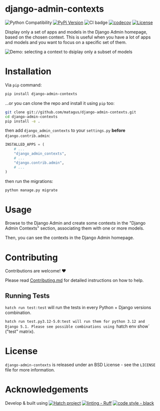 # django-admin-contexts

![Python Compatibility](https://img.shields.io/badge/python-3.9%20%7C%203.10%20%7C%203.11%20%7C%203.12-blue.svg) [![PyPi Version](https://img.shields.io/pypi/v/django-admin-contexts.svg)](https://pypi.python.org/pypi/django-admin-contexts) ![CI badge](https://github.com/matagus/django-admin-contexts/actions/workflows/ci.yml/badge.svg) [![codecov](https://codecov.io/gh/matagus/django-admin-contexts/graph/badge.svg?token=a64SxEDQk0)](https://codecov.io/gh/matagus/django-admin-contexts) [![License](https://img.shields.io/badge/License-BSD_3--Clause-blue.svg)](https://opensource.org/licenses/BSD-3-Clause)

Display only a set of apps and models in the Django Admin homepage, based on the chosen context. This is useful when
you have a lot of apps and models and you want to focus on a specific set of them.

![Demo: selecting a context to dsiplay only a subset of models](https://raw.githubusercontent.com/matagus/django-admin-contexts/main/screenshots/demo.gif)


Installation
============

Via `pip` command:

```bash
pip install django-admin-contexts
```

...or you can clone the repo and install it using `pip` too:

```bash
git clone git://github.com/matagus/django-admin-contexts.git
cd django-admin-contexts
pip install -e .
```

then add `django_admin_contexts` to your `settings.py` **before** `django.contrib.admin`:

```python
INSTALLED_APPS = (
    # ...
    "django_admin_contexts",
    # ...
    "django.contrib.admin",
    # ...
)
```

then run the migrations:

```bash
python manage.py migrate
```

Usage
=====

Browse to the Django Admin and create some contexts in the "Django Admin Contexts" section, associating them with one
or more models.

Then, you can see the contexts in the Django Admin homepage.


Contributing
============

Contributions are welcome! ❤️

Please read [Contributing.md](CONTRIBUTING.md) for detailed instructions on how to help.

Running Tests
-------------

`hatch run test:test` will run the tests in every Python + Django versions combination.

`hatch run test.py3.12-5.0:test will run them for python 3.12 and Django 5.1. Please see possible combinations using
`hatch env show` ("test" matrix).


License
=======

`django-admin-contexts` is released under an BSD License - see the `LICENSE` file for more information.


Acknowledgements
================

Develop & built using [![Hatch project](https://img.shields.io/badge/%F0%9F%A5%9A-Hatch-4051b5.svg)](https://github.com/pypa/hatch) [![linting - Ruff](https://img.shields.io/endpoint?url=https://raw.githubusercontent.com/astral-sh/ruff/main/assets/badge/v2.json)](https://github.com/astral-sh/ruff) [![code style - black](https://img.shields.io/badge/code%20style-black-000000.svg)](https://github.com/psf/black)
